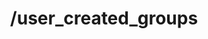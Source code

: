 ---
title: /user_created_groups
position_number: 1.8
type: get
desc: Query user created groups
auth_type: API Key

auths:
  - key: GoChat-Token
    value: 433578ab-84c2-4e02-4656-de55a8097c9f
    desc:

params:
  - key: id
    value:
    desc: user's primary key
  - key: uuid
    value:
    desc: user's uuid
  - key: name
    value:
    desc: user's name

content_markdown: |-
  The priority order of parameter matching is: **id** > **uuid** > **name** .
  {: .info}
  
  If no parameter is matched, error querying.
  {: .error}

l_code_blocks:
  - code: |-
      curl --location --request GET 'localhost:1213/v1/user_created_groups?id=&uuid=&name=' \
      --header 'GoChat-Token: 433578ab-84c2-4e02-4656-de55a8097c9f'
    title: cURL
    language: bash
  - code: |-
      var settings = {
        "url": "localhost:1213/v1/user_created_groups?id=&uuid=&name=",
        "method": "GET",
        "timeout": 0,
        "headers": {
          "GoChat-Token": "433578ab-84c2-4e02-4656-de55a8097c9f"
        },
      };
      
      $.ajax(settings).done(function (response) {
        console.log(response);
      });
    title: jQuery
    language: javascript

r_code_blocks:
  - code: |-
      [
          {
              "id": 1,
              "uuid": "8f9d3c61-4b16-43b2-5e64-8ee10e98692e",
              "name": "group_1",
              "admin_id": 1,
              "token": "4691fgcg15",
              "created_at": "2021-09-12T18:14:21Z"
          },
          {
              "id": 5,
              "uuid": "cb7c88cd-025a-449d-7b4c-848330dcb471",
              "name": "group_5",
              "admin_id": 1,
              "token": "298fbgv479bv",
              "created_at": "2021-09-12T18:15:55Z"
          }
      ]
    title: Response
    language: json
  - code: |-
      {
          "error": "strconv.ParseInt: parsing \"a\": invalid syntax"
      }
    title: Error
    language: json
---